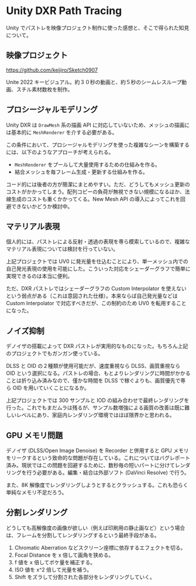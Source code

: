 # Unity DXR Path Tracing

Unity でパストレを映像プロジェクト制作に使った感想と、そこで得られた知見について。

## 映像プロジェクト

https://github.com/keijiro/Sketch0907

Unite 2022 キービジュアル。約３０秒の動画と、約５秒のシームレスループ動画、スチル素材数枚を制作。

## プロシージャルモデリング

Unity DXR は `DrawMesh` 系の描画 API に対応していないため、メッシュの描画には基本的に `MeshRenderer` を介する必要がある。

この条件において、プロシージャルモデリングを使った複雑なシーンを構築するには、以下のようなアプローチが考えられる。

- `MeshRenderer` をプールして大量使用するための仕組みを作る。
- 結合メッシュを毎フレーム生成・更新する仕組みを作る。

コード的には後者の方が簡潔にまとめやすい。ただ、どうしてもメッシュ更新のコストがかかってしまう。配列コピーの負荷が無視できない規模になるほか、法線生成のコストも重くかかってくる。New Mesh API の導入によってこれを回避できないかどうか検討中。

## マテリアル表現

個人的には、パストレによる反射・透過の表現を専ら模索しているので、複雑なマテリアル表現については検討を行っていない。

上記プロジェクトでは UV0 に発光量を仕込むことにより、単一メッシュ内での自己発光表現の使用を可能にした。こういった対応をシェーダーグラフで簡単に実現できるのは本当に便利。

ただ、DXR パストレではシェーダーグラフの Custom Interpolator を使えないという弱点がある（これは意図された仕様）。本来ならば自己発光量などは Custom Interpolator で対応すべきだが、この制約のため UV0 を転用することになった。

## ノイズ抑制

デノイザの搭載によって DXR パストレが実用的なものになった。もちろん上記のプロジェクトでもガンガン使っている。

DLSS と OID の２種類が使用可能だが、速度重視なら DLSS、画質重視なら OID という選択になる。パストレの場合、もとよりレンダリングに時間がかかることは折り込み済みなので、僅かな時間を DLSS で稼ぐよりも、画質優先で専ら OID を用いていくことになるか。

上記プロジェクトでは 300 サンプルと IOD の組み合わせで最終レンダリングを行った。これでもまだムラは残るが、サンプル数増強による画質の改善は既に難しいレベルにあり、家庭内レンダリング環境ではほぼ限界かと思われる。

## GPU メモリ問題

デノイザ (DLSS/Open Image Denoise) を Recorder と併用すると GPU メモリをリークするという致命的な問題が存在している。これについてはバグレポート済み。現状ではこの問題を回避するために、数秒毎の短いパートに分けてレンダリングを行う必要がある。編集・結合は外部ソフト (DaVinci Resolve) で行う。

また、8K 解像度でレンダリングしようとするとクラッシュする。これも恐らく単純なメモリ不足だろう。

## 分割レンダリング

どうしても高解像度の画像が欲しい（例えば印刷用の静止画など）という場合は、フレームを分割してレンダリングするという最終手段がある。

1. Chromatic Aberration などスクリーン座標に依存するエフェクトを切る。
1. Focal Distance を x 倍して画角を狭める。
1. f 値を x 倍してボケ量を補正する。
1. ISO 値を x^2 倍して光量を補う。
1. Shift をズラして分割された各部分をレンダリングしていく。
